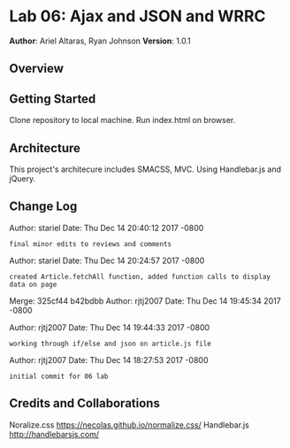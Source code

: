 # Lab 06: Ajax and JSON and WRRC

**Author**: Ariel Altaras, Ryan Johnson
**Version**: 1.0.1 
## Overview


## Getting Started
Clone repository to local machine. Run index.html on browser.

## Architecture
<!-- Provide a detailed description of the application design. What technologies (languages, libraries, etc) you're using, and any other relevant design information. -->
This project's architecure includes SMACSS, MVC. Using Handlebar.js and jQuery.

## Change Log

Author: stariel
Date:   Thu Dec 14 20:40:12 2017 -0800

    final minor edits to reviews and comments

Author: stariel
Date:   Thu Dec 14 20:24:57 2017 -0800

    created Article.fetchAll function, added function calls to display data on page

Merge: 325cf44 b42bdbb
Author: rjtj2007
Date:   Thu Dec 14 19:45:34 2017 -0800

Author: rjtj2007
Date:   Thu Dec 14 19:44:33 2017 -0800

    working through if/else and json on article.js file

Author: rjtj2007
Date:   Thu Dec 14 18:27:53 2017 -0800

    initial commit for 06 lab


## Credits and Collaborations
Noralize.css https://necolas.github.io/normalize.css/
Handlebar.js http://handlebarsjs.com/